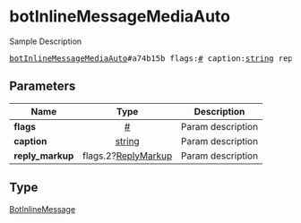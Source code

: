 # botInlineMessageMediaAuto

Sample Description

<pre>
<a href="../constructor/botInlineMessageMediaAuto.md">botInlineMessageMediaAuto</a>#a74b15b flags:<a href="../type/#.md">#</a> caption:<a href="../type/string.md">string</a> reply_markup:flags.2?<a href="../type/ReplyMarkup.md">ReplyMarkup</a> = <a href="../type/BotInlineMessage.md">BotInlineMessage</a>;
</pre>
## Parameters

| Name | Type | Description |
|------|:----:|-------------|
| **flags** | <a href="../type/#.md">#</a> | Param description |
| **caption** | <a href="../type/string.md">string</a> | Param description |
| **reply_markup** | flags.2?<a href="../type/ReplyMarkup.md">ReplyMarkup</a> | Param description |

## Type

<a href="../type/BotInlineMessage.md">BotInlineMessage</a>
